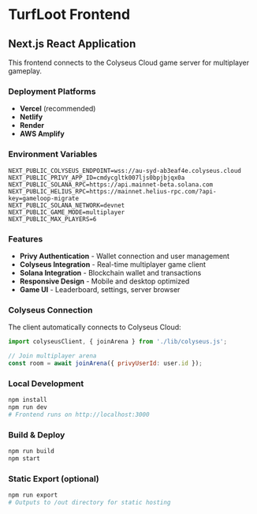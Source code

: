 # TurfLoot Frontend

## Next.js React Application

This frontend connects to the Colyseus Cloud game server for multiplayer gameplay.

### Deployment Platforms
- **Vercel** (recommended)
- **Netlify** 
- **Render**
- **AWS Amplify**

### Environment Variables
```
NEXT_PUBLIC_COLYSEUS_ENDPOINT=wss://au-syd-ab3eaf4e.colyseus.cloud
NEXT_PUBLIC_PRIVY_APP_ID=cmdycgltk007ljs0bpjbjqx0a
NEXT_PUBLIC_SOLANA_RPC=https://api.mainnet-beta.solana.com
NEXT_PUBLIC_HELIUS_RPC=https://mainnet.helius-rpc.com/?api-key=gameloop-migrate
NEXT_PUBLIC_SOLANA_NETWORK=devnet
NEXT_PUBLIC_GAME_MODE=multiplayer
NEXT_PUBLIC_MAX_PLAYERS=6
```

### Features
- **Privy Authentication** - Wallet connection and user management
- **Colyseus Integration** - Real-time multiplayer game client
- **Solana Integration** - Blockchain wallet and transactions  
- **Responsive Design** - Mobile and desktop optimized
- **Game UI** - Leaderboard, settings, server browser

### Colyseus Connection
The client automatically connects to Colyseus Cloud:
```javascript
import colyseusClient, { joinArena } from './lib/colyseus.js';

// Join multiplayer arena
const room = await joinArena({ privyUserId: user.id });
```

### Local Development
```bash
npm install
npm run dev  
# Frontend runs on http://localhost:3000
```

### Build & Deploy
```bash
npm run build
npm start
```

### Static Export (optional)
```bash
npm run export
# Outputs to /out directory for static hosting
```